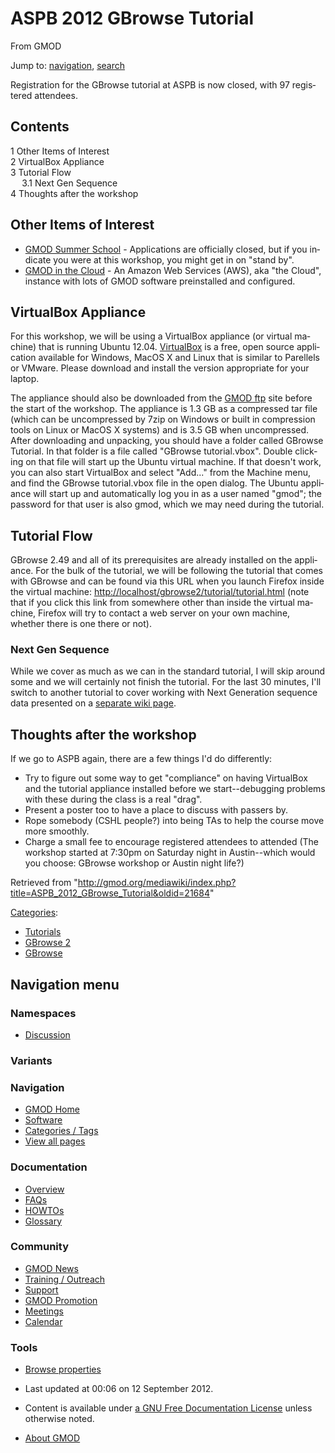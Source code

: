 <div id="mw-page-base" class="noprint">

</div>

<div id="mw-head-base" class="noprint">

</div>

<div id="content" class="mw-body" role="main">

<span id="top"></span>

<div id="mw-js-message" style="display:none;">

</div>



# <span dir="auto">ASPB 2012 GBrowse Tutorial</span>

<div id="bodyContent">

<div id="siteSub">

From GMOD

</div>

<div id="contentSub">

</div>

<div id="jump-to-nav" class="mw-jump">

Jump to: [navigation](#mw-navigation), [search](#p-search)

</div>

<div id="mw-content-text" class="mw-content-ltr" lang="en" dir="ltr">

Registration for the GBrowse tutorial at ASPB is now closed, with 97
registered attendees.

<div id="toc" class="toc">

<div id="toctitle">

## Contents

</div>

- [<span class="tocnumber">1</span> <span class="toctext">Other Items of
  Interest</span>](#Other_Items_of_Interest)
- [<span class="tocnumber">2</span> <span class="toctext">VirtualBox
  Appliance</span>](#VirtualBox_Appliance)
- [<span class="tocnumber">3</span> <span class="toctext">Tutorial
  Flow</span>](#Tutorial_Flow)
  - [<span class="tocnumber">3.1</span> <span class="toctext">Next Gen
    Sequence</span>](#Next_Gen_Sequence)
- [<span class="tocnumber">4</span> <span class="toctext">Thoughts after
  the workshop</span>](#Thoughts_after_the_workshop)

</div>

## <span id="Other_Items_of_Interest" class="mw-headline">Other Items of Interest</span>

- [GMOD Summer
  School](2012_GMOD_Summer_School "2012 GMOD Summer School") -
  Applications are officially closed, but if you indicate you were at
  this workshop, you might get in on "stand by".
- [GMOD in the Cloud](Cloud.1 "Cloud") - An Amazon Web Services (AWS),
  aka "the Cloud", instance with lots of GMOD software preinstalled and
  configured.

## <span id="VirtualBox_Appliance" class="mw-headline">VirtualBox Appliance</span>

For this workshop, we will be using a VirtualBox appliance (or virtual
machine) that is running Ubuntu 12.04.
<a href="https://www.virtualbox.org/wiki/Downloads"
class="external text" rel="nofollow">VirtualBox</a> is a free, open
source application available for Windows, MacOS X and Linux that is
similar to Parellels or VMware. Please download and install the version
appropriate for your laptop.

The appliance should also be downloaded from the <a
href="ftp://ftp.gmod.org/pub/gmod/Courses/2012/ASPB/GBrowse_tutorial.tar.gz"
class="external text" rel="nofollow">GMOD ftp</a> site before the start
of the workshop. The appliance is 1.3 GB as a compressed tar file (which
can be uncompressed by 7zip on Windows or built in compression tools on
Linux or MacOS X systems) and is 3.5 GB when uncompressed. After
downloading and unpacking, you should have a folder called GBrowse
Tutorial. In that folder is a file called "GBrowse tutorial.vbox".
Double clicking on that file will start up the Ubuntu virtual machine.
If that doesn't work, you can also start VirtualBox and select "Add..."
from the Machine menu, and find the GBrowse tutorial.vbox file in the
open dialog. The Ubuntu appliance will start up and automatically log
you in as a user named "gmod"; the password for that user is also gmod,
which we may need during the tutorial.

## <span id="Tutorial_Flow" class="mw-headline">Tutorial Flow</span>

GBrowse 2.49 and all of its prerequisites are already installed on the
appliance. For the bulk of the tutorial, we will be following the
tutorial that comes with GBrowse and can be found via this URL when you
launch Firefox inside the virtual machine:
<a href="http://localhost/gbrowse2/tutorial/tutorial.html"
class="external free"
rel="nofollow">http://localhost/gbrowse2/tutorial/tutorial.html</a>
(note that if you click this link from somewhere other than inside the
virtual machine, Firefox will try to contact a web server on your own
machine, whether there is one there or not).

### <span id="Next_Gen_Sequence" class="mw-headline">Next Gen Sequence</span>

While we cover as much as we can in the standard tutorial, I will skip
around some and we will certainly not finish the tutorial. For the last
30 minutes, I'll switch to another tutorial to cover working with Next
Generation sequence data presented on a [separate wiki
page](GBrowse_Volvox_SAM_Tutorial "GBrowse Volvox SAM Tutorial").

## <span id="Thoughts_after_the_workshop" class="mw-headline">Thoughts after the workshop</span>

If we go to ASPB again, there are a few things I'd do differently:

- Try to figure out some way to get "compliance" on having VirtualBox
  and the tutorial appliance installed before we start--debugging
  problems with these during the class is a real "drag".
- Present a poster too to have a place to discuss with passers by.
- Rope somebody (CSHL people?) into being TAs to help the course move
  more smoothly.
- Charge a small fee to encourage registered attendees to attended (The
  workshop started at 7:30pm on Saturday night in Austin--which would
  you choose: GBrowse workshop or Austin night life?)

</div>

<div class="printfooter">

Retrieved from
"<http://gmod.org/mediawiki/index.php?title=ASPB_2012_GBrowse_Tutorial&oldid=21684>"

</div>

<div id="catlinks" class="catlinks">

<div id="mw-normal-catlinks" class="mw-normal-catlinks">

[Categories](Special:Categories "Special:Categories"):

- [Tutorials](Category:Tutorials "Category:Tutorials")
- [GBrowse 2](Category:GBrowse_2 "Category:GBrowse 2")
- [GBrowse](Category:GBrowse "Category:GBrowse")

</div>

</div>

<div class="visualClear">

</div>

</div>

</div>

<div id="mw-navigation">

## Navigation menu

<div id="mw-head">



<div id="left-navigation">

<div id="p-namespaces" class="vectorTabs" role="navigation"
aria-labelledby="p-namespaces-label">

### Namespaces


- <span id="ca-talk"><a
  href="http://gmod.org/mediawiki/index.php?title=Talk:ASPB_2012_GBrowse_Tutorial&amp;action=edit&amp;redlink=1"
  accesskey="t"
  title="Discussion about the content page [t]">Discussion</a></span>

</div>

<div id="p-variants" class="vectorMenu emptyPortlet" role="navigation"
aria-labelledby="p-variants-label">

### 

### Variants[](#)

<div class="menu">

</div>

</div>

</div>





</div>

</div>

</div>

<div id="mw-panel">

<div id="p-logo" role="banner">

<a href="Main_Page"
style="background-image: url(../images/GMOD-cogs.png);"
title="Visit the main page"></a>

</div>

<div id="p-Navigation" class="portal" role="navigation"
aria-labelledby="p-Navigation-label">

### Navigation

<div class="body">

- <span id="n-GMOD-Home">[GMOD Home](Main_Page)</span>
- <span id="n-Software">[Software](GMOD_Components)</span>
- <span id="n-Categories-.2F-Tags">[Categories /
  Tags](Categories)</span>
- <span id="n-View-all-pages">[View all pages](Special:AllPages)</span>

</div>

</div>

<div id="p-Documentation" class="portal" role="navigation"
aria-labelledby="p-Documentation-label">

### Documentation

<div class="body">

- <span id="n-Overview">[Overview](Overview)</span>
- <span id="n-FAQs">[FAQs](Category:FAQ)</span>
- <span id="n-HOWTOs">[HOWTOs](Category:HOWTO)</span>
- <span id="n-Glossary">[Glossary](Glossary)</span>

</div>

</div>

<div id="p-Community" class="portal" role="navigation"
aria-labelledby="p-Community-label">

### Community

<div class="body">

- <span id="n-GMOD-News">[GMOD News](GMOD_News)</span>
- <span id="n-Training-.2F-Outreach">[Training /
  Outreach](Training_and_Outreach)</span>
- <span id="n-Support">[Support](Support)</span>
- <span id="n-GMOD-Promotion">[GMOD Promotion](GMOD_Promotion)</span>
- <span id="n-Meetings">[Meetings](Meetings)</span>
- <span id="n-Calendar">[Calendar](Calendar)</span>

</div>

</div>

<div id="p-tb" class="portal" role="navigation"
aria-labelledby="p-tb-label">

### Tools

<div class="body">


- <span id="t-smwbrowselink"><a href="Special:Browse/ASPB_2012_GBrowse_Tutorial"
  rel="smw-browse">Browse properties</a></span>


</div>

</div>

</div>

</div>

<div id="footer" role="contentinfo">

- <span id="footer-info-lastmod">Last updated at 00:06 on 12 September
  2012.</span>
<!-- - <span id="footer-info-viewcount">19,847 page views.</span> -->
- <span id="footer-info-copyright">Content is available under
  <a href="http://www.gnu.org/licenses/fdl-1.3.html" class="external"
  rel="nofollow">a GNU Free Documentation License</a> unless otherwise
  noted.</span>

<!-- -->

- <span id="footer-places-about">[About
  GMOD](GMOD:About "GMOD:About")</span>

<!-- -->






</div>
